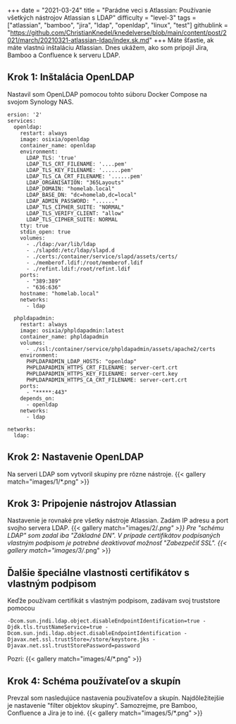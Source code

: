 +++
date = "2021-03-24"
title = "Parádne veci s Atlassian: Používanie všetkých nástrojov Atlassian s LDAP"
difficulty = "level-3"
tags = ["atlassian", "bamboo", "jira", "ldap", "openldap", "linux", "test"]
githublink = "https://github.com/ChristianKnedel/knedelverse/blob/main/content/post/2021/march/20210321-atlassian-ldap/index.sk.md"
+++
Máte šťastie, ak máte vlastnú inštaláciu Atlassian. Dnes ukážem, ako som pripojil Jira, Bamboo a Confluence k serveru LDAP.
## Krok 1: Inštalácia OpenLDAP
Nastavil som OpenLDAP pomocou tohto súboru Docker Compose na svojom Synology NAS.
```
ersion: '2'
services:
  openldap:
    restart: always
    image: osixia/openldap
    container_name: openldap
    environment:
      LDAP_TLS: 'true'
      LDAP_TLS_CRT_FILENAME: '....pem'
      LDAP_TLS_KEY_FILENAME: '......pem'
      LDAP_TLS_CA_CRT_FILENAME: '......pem'
      LDAP_ORGANISATION: "365Layouts"
      LDAP_DOMAIN: "homelab.local"
      LDAP_BASE_DN: "dc=homelab,dc=local"
      LDAP_ADMIN_PASSWORD: "......"
      LDAP_TLS_CIPHER_SUITE: "NORMAL"
      LDAP_TLS_VERIFY_CLIENT: "allow"
      LDAP_TLS_CIPHER_SUITE: NORMAL
    tty: true
    stdin_open: true
    volumes:
      - ./ldap:/var/lib/ldap
      - ./slapdd:/etc/ldap/slapd.d
      - ./certs:/container/service/slapd/assets/certs/
      - ./memberof.ldif:/root/memberof.ldif
      - ./refint.ldif:/root/refint.ldif
    ports:
      - "389:389"
      - "636:636"
    hostname: "homelab.local"
    networks:
      - ldap

  phpldapadmin:
    restart: always
    image: osixia/phpldapadmin:latest
    container_name: phpldapadmin
    volumes:
      - ./ssl:/container/service/phpldapadmin/assets/apache2/certs
    environment:
      PHPLDAPADMIN_LDAP_HOSTS: "openldap"
      PHPLDAPADMIN_HTTPS_CRT_FILENAME: server-cert.crt
      PHPLDAPADMIN_HTTPS_KEY_FILENAME: server-cert.key
      PHPLDAPADMIN_HTTPS_CA_CRT_FILENAME: server-cert.crt
    ports:
      - "*****:443"
    depends_on:
      - openldap
    networks:
      - ldap

networks:
  ldap:

```

## Krok 2: Nastavenie OpenLDAP
Na serveri LDAP som vytvoril skupiny pre rôzne nástroje.
{{< gallery match="images/1/*.png" >}}

## Krok 3: Pripojenie nástrojov Atlassian
Nastavenie je rovnaké pre všetky nástroje Atlassian. Zadám IP adresu a port svojho servera LDAP.
{{< gallery match="images/2/*.png" >}}
Pre "schému LDAP" som zadal iba "Základné DN". V prípade certifikátov podpísaných vlastným podpisom je potrebné deaktivovať možnosť "Zabezpečiť SSL".
{{< gallery match="images/3/*.png" >}}

## Ďalšie špeciálne vlastnosti certifikátov s vlastným podpisom
Keďže používam certifikát s vlastným podpisom, zadávam svoj truststore pomocou
```
-Dcom.sun.jndi.ldap.object.disableEndpointIdentification=true -Djdk.tls.trustNameService=true -Dcom.sun.jndi.ldap.object.disableEndpointIdentification -Djavax.net.ssl.trustStore=/store/keystore.jks -Djavax.net.ssl.trustStorePassword=password

```
Pozri:
{{< gallery match="images/4/*.png" >}}

## Krok 4: Schéma používateľov a skupín
Prevzal som nasledujúce nastavenia používateľov a skupín. Najdôležitejšie je nastavenie "filter objektov skupiny". Samozrejme, pre Bamboo, Confluence a Jira je to iné.
{{< gallery match="images/5/*.png" >}}